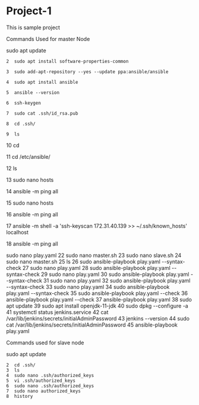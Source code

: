 # Project-1
This is sample project 

Commands Used for master Node

 sudo apt update
 
    2  sudo apt install software-properties-common
    
    3  sudo add-apt-repository --yes --update ppa:ansible/ansible
    
    4  sudo apt install ansible
    
    5  ansible --version
    
    6  ssh-keygen
    
    7  sudo cat .ssh/id_rsa.pub
    
    8  cd .ssh/
    
    9  ls
    
   10  cd
   
   11  cd /etc/ansible/
   
   12  ls
   
   13  sudo nano hosts
   
   14  ansible -m ping all
   
   15  sudo nano hosts
   
   16  ansible -m ping all
   
   17  ansible -m shell -a 'ssh-keyscan 172.31.40.139 >> ~/.ssh/known_hosts' localhost
   
   18  ansible -m ping all

   sudo nano play.yaml
   22  sudo nano master.sh
   23  sudo nano slave.sh
   24  sudo nano master.sh
   25  ls
   26  sudo ansible-playbook play.yaml --syntax-check
   27  sudo nano play.yaml
   28  sudo ansible-playbook play.yaml --syntax-check
   29  sudo nano play.yaml
   30  sudo ansible-playbook play.yaml --syntax-check
   31  sudo nano play.yaml
   32  sudo ansible-playbook play.yaml --syntax-check
   33  sudo nano play.yaml
   34  sudo ansible-playbook play.yaml --syntax-check
   35  sudo ansible-playbook play.yaml --check
   36  ansible-playbook play.yaml --check
   37  ansible-playbook play.yaml
   38  sudo apt update
   39  sudo apt install openjdk-11-jdk
   40  sudo dpkg --configure -a
   41  systemctl status jenkins.service
   42  cat /var/lib/jenkins/secrets/initialAdminPassword
   43  jenkins --version
   44  sudo cat /var/lib/jenkins/secrets/initialAdminPassword
   45  ansible-playbook play.yaml
   
Commands used for slave node

sudo apt update

    2  cd .ssh/
    3  ls
    4  sudo nano .ssh/authorized_keys
    5  vi .ssh/authorized_keys
    6  sudo nano .ssh/authorized_keys
    7  sudo nano authorized_keys
    8  history

    


